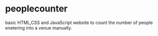 # peoplecounter
basic HTML,CSS and JavaScript website to count the number of people enetering into a venue manually.
